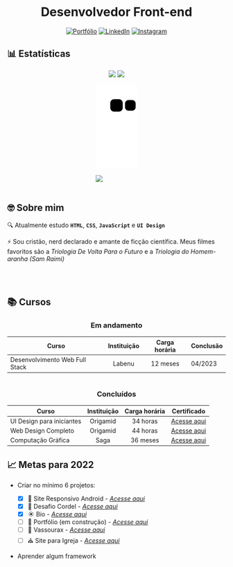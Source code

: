 <div align="center">
 
 # Desenvolvedor Front-end
 
 [![Portfólio](https://img.shields.io/badge/Portfólio-%23000000.svg?style=for-the-badge&logoColor=#FF7139)](https://matheusqueirozds.vercel.app/)
[![LinkedIn](https://img.shields.io/badge/linkedin-%230077B5.svg?style=for-the-badge&logo=linkedin&logoColor=white)](https://www.linkedin.com/in/matheusqueirozds)
[![Instagram](https://img.shields.io/badge/Instagram-%23E4405F.svg?style=for-the-badge&logo=Instagram&logoColor=white)](https://www.instagram.com/matheusqueirozds.dev)
 
</div>


## 📊 Estatísticas

<div align="center">

<img height="180rem" src="https://github-readme-stats.vercel.app/api?username=matheusqueirozds&theme=github_dark&include_all_commits=true&count_private=true"/>
<img height="180rem" src="https://github-readme-stats.vercel.app/api/top-langs/?username=matheusqueirozds&theme=github_dark"/>


![snake gif](https://github.com/matheusqueirozds/matheusqueirozds/blob/output/github-contribution-grid-snake.svg)

</div>

<div>
 
 <img src="https://blush.design/api/download?shareUri=_2IjHTdNy2WLooYb&c=Monochromatic_0%7E67c3cc-0.2%7E52dc82_Skin_0%7Eb18058-0.2%7Eb18058&w=800&h=800&fm=png" max-width="300rem" width="300rem" align="right">
 
 <div/>
 
<br>
<br>
 
<div> 
 
## 🤓 Sobre mim
🔍 Atualmente estudo **`HTML`**, **`CSS`**, **`JavaScript`** e **`UI Design`**

⚡ Sou cristão, nerd declarado e amante de ficção científica. Meus filmes favoritos são a *Triologia De Volta Para o Futuro* e a *Triologia do Homem-aranha (Sam Raimi)*
 
</div>
 
<br>
<br>
 
## 📚 Cursos 

<div align="center">
 
<div> 
 
### Em andamento
  
Curso | Instituição | Carga horária | Conclusão
-|:-:|:-:|-
  Desenvolvimento Web Full Stack | Labenu | 12 meses | 04/2023
 
</div> 
 
#
 
<div>  

### Concluídos
  Curso | Instituição | Carga horária | Certificado
  -|:-:|:--:|-
  UI Design para iniciantes | Origamid | 34 horas | [Acesse aqui](https://drive.google.com/file/d/1_IqY6FIqnL0g_2QMijRrFPlhlfQ6f5sK/view?usp=sharing)
  Web Design Completo | Origamid | 44 horas | [Acesse aqui](https://drive.google.com/file/d/1Q6OlmB-mWhcixGuN5z1kjGwnzLgoKBeY/view?usp=sharing)
  Computação Gráfica | Saga | 36 meses | [Acesse aqui](https://drive.google.com/file/d/1fcDaHT4RIssUp5yRAr_3mIbEna9qKPTD/view?usp=sharing)

</div> 
 
</div>

 ## 📈 Metas para 2022 
  * Criar no mínimo 6 projetos: 
  
    * [x]  🤖 Site Responsivo Android - [*Acesse aqui*](https://github.com/matheusqueirozds/site-responsivo-android)
    * [x]  🎵 Desafio Cordel - [*Acesse aqui*](https://github.com/matheusqueirozds/desafio-cordel)
    * [x]  ☀ Bio - [*Acesse aqui*](https://github.com/matheusqueirozds/bio) 
    * [ ]  📜 Portfólio (em construção) - [*Acesse aqui*](https://github.com/matheusqueirozds/portfolio)
    * [ ]  🧹 Vassourax - [*Acesse aqui*](#)
    * [ ]  ⛪ Site para Igreja - [*Acesse aqui*](#)
  
  * Aprender algum framework
